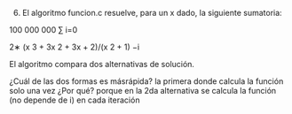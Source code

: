 6. El algoritmo funcion.c resuelve, para un x dado, la siguiente sumatoria:

100 000 000
∑
i=0

2∗ (x 3 + 3x 2 + 3x + 2)/(x 2 + 1) −i

El algoritmo compara dos alternativas de solución. 

¿Cuál de las dos formas es másrápida?
  la primera donde calcula la función solo una vez
¿Por qué?
  porque en la 2da alternativa se calcula la función (no depende de i) en cada iteración